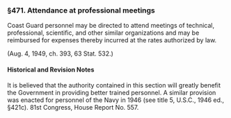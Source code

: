 ### §471. Attendance at professional meetings ###

Coast Guard personnel may be directed to attend meetings of technical, professional, scientific, and other similar organizations and may be reimbursed for expenses thereby incurred at the rates authorized by law.

(Aug. 4, 1949, ch. 393, 63 Stat. 532.)

#### Historical and Revision Notes ####

It is believed that the authority contained in this section will greatly benefit the Government in providing better trained personnel. A similar provision was enacted for personnel of the Navy in 1946 (see title 5, U.S.C., 1946 ed., §421c). 81st Congress, House Report No. 557.